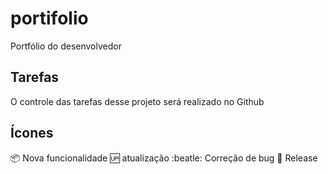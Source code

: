 # portifolio
Portfólio do desenvolvedor

## Tarefas

O controle das tarefas desse projeto será realizado no Github

## Ícones

:package: Nova funcionalidade
:up: atualização
:beatle: Correção de bug
:checkered_flag: Release